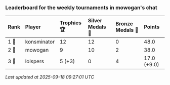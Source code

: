 ### Leaderboard for the weekly tournaments in mowogan's chat

| Rank  | Player      | Trophies 🏆 | Silver Medals 🥈 | Bronze Medals 🥉 | Points      |
|:------|:------------|:------------|:-----------------|:-----------------|:------------|
| 1 🥇  | konsminator | 12          | 12               | 0                | 48.0        |
| 2 🥈  | mowogan     | 9           | 10               | 2                | 38.0        |
| 3 🥉  | lolspers    | 5 (+3)      | 0                | 4                | 17.0 (+9.0) |

_Last updated at 2025-09-18 09:27:01 UTC_